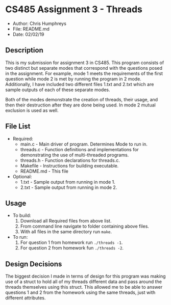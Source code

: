 # CS485 Assignment 3 - Threads
 - Author: Chris Humphreys
 - File: README.md
 - Date: 02/02/19

## Description
  This is my submission for assignment 3 in CS485.  This program consists of two
  distinct but separate modes that correspond with the questions posed in the 
  assignment.  For example, mode 1 meets the requirements of the first question
  while mode 2 is met by running the program in 2 mode.  Additionally, I have
  included two different files 1.txt and 2.txt which are sample outputs of each
  of these separate modes.
  
  Both of the modes demonstrate the creation of threads, their usage, and then
  their destruction after they are done being used.  In mode 2 mutual exclusion 
  is used as well.

## File List
 - Required:
   - main.c - Main driver of program.  Determines Mode to run in.
   - threads.c - Function definitions and implementations for demonstrating the 
               use of multi-threaded programs.
   - threads.h - Function declarations for threads.c.
   - Makefile - Instructions for building executable.
   - README.md - This file
 - Optional:
   - 1.txt - Sample output from running in mode 1.
   - 2.txt - Sample output from running in mode 2.
 
## Usage
 - To build:
   1. Download all Required files from above list.
   2. From command line navigate to folder containing above files.
   3. With all files in the same directory run `make`.
 - To run:
   1. For question 1 from homework run `./threads -1`.
   2. For question 2 from homework fun `./threads -2`.
   
## Design Decisions
  The biggest decision I made in terms of design for this program was making use
  of a struct to hold all of my threads different data and pass around the
  threads themselves using this struct.  This allowed me to be able to answer
  questions 1 and 2 from the homework using the same threads, just with
  different attributes. 
